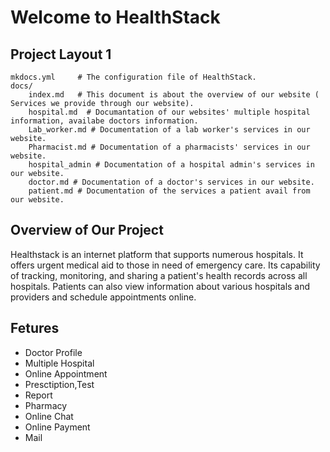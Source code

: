 # Welcome to HealthStack


## Project Layout 1

    mkdocs.yml     # The configuration file of HealthStack.
    docs/
        index.md   # This document is about the overview of our website ( Services we provide through our website).
        hospital.md  # Documantation of our websites' multiple hospital information, availabe doctors information.
        Lab_worker.md # Documentation of a lab worker's services in our website.
        Pharmacist.md # Documentation of a pharmacists' services in our website.
        hospital_admin # Documentation of a hospital admin's services in our website.
        doctor.md # Documentation of a doctor's services in our website.
        patient.md # Documentation of the services a patient avail from our website.

## Overview of Our Project
   Healthstack is an internet platform that supports numerous hospitals. It offers urgent medical aid to those in need of emergency care. Its capability of tracking, monitoring, and sharing a patient's health records across all hospitals. Patients can also view information about various hospitals and providers and schedule appointments online.


## Fetures

- Doctor Profile
- Multiple Hospital
- Online Appointment
- Presctiption,Test 
- Report
- Pharmacy
- Online Chat
- Online Payment
- Mail